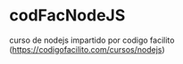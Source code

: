 # codFacNodeJS
curso de nodejs impartido por codigo facilito (https://codigofacilito.com/cursos/nodejs) 
